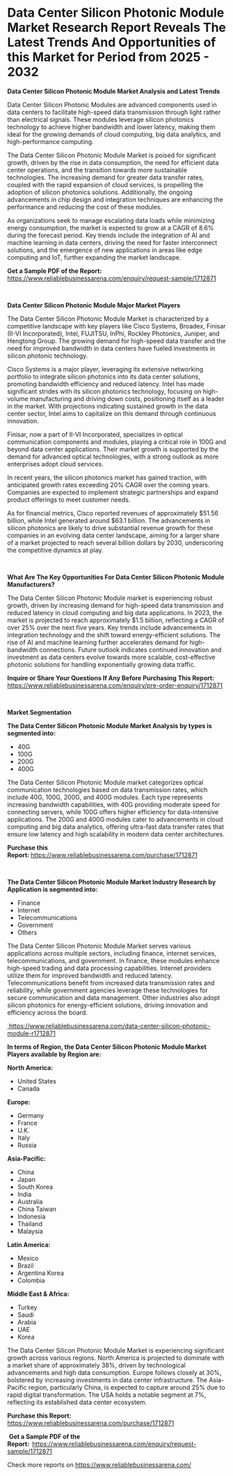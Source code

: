 <p><h1>Data Center Silicon Photonic Module Market Research Report Reveals The Latest Trends And Opportunities of this Market for Period from 2025 - 2032</h1></p><p><strong>Data Center Silicon Photonic Module Market Analysis and Latest Trends</strong></p>
<p><p>Data Center Silicon Photonic Modules are advanced components used in data centers to facilitate high-speed data transmission through light rather than electrical signals. These modules leverage silicon photonics technology to achieve higher bandwidth and lower latency, making them ideal for the growing demands of cloud computing, big data analytics, and high-performance computing.</p><p>The Data Center Silicon Photonic Module Market is poised for significant growth, driven by the rise in data consumption, the need for efficient data center operations, and the transition towards more sustainable technologies. The increasing demand for greater data transfer rates, coupled with the rapid expansion of cloud services, is propelling the adoption of silicon photonics solutions. Additionally, the ongoing advancements in chip design and integration techniques are enhancing the performance and reducing the cost of these modules.</p><p>As organizations seek to manage escalating data loads while minimizing energy consumption, the market is expected to grow at a CAGR of 8.6% during the forecast period. Key trends include the integration of AI and machine learning in data centers, driving the need for faster interconnect solutions, and the emergence of new applications in areas like edge computing and IoT, further expanding the market landscape.</p></p>
<p><strong>Get a Sample PDF of the Report:&nbsp;</strong> <a href="https://www.reliablebusinessarena.com/enquiry/request-sample/1712871?utm_campaign=3267&utm_medium=2&utm_source=Github&utm_content=ia&utm_term=28032025&utm_id=data-center-silicon-photonic-module">https://www.reliablebusinessarena.com/enquiry/request-sample/1712871</a></p>
<p>&nbsp;</p>
<p><strong>Data Center Silicon Photonic Module Major Market Players</strong></p>
<p><p>The Data Center Silicon Photonic Module Market is characterized by a competitive landscape with key players like Cisco Systems, Broadex, Finisar (II-VI Incorporated), Intel, FUJITSU, InPhi, Rockley Photonics, Juniper, and Hengtong Group. The growing demand for high-speed data transfer and the need for improved bandwidth in data centers have fueled investments in silicon photonic technology.</p><p>Cisco Systems is a major player, leveraging its extensive networking portfolio to integrate silicon photonics into its data center solutions, promoting bandwidth efficiency and reduced latency. Intel has made significant strides with its silicon photonics technology, focusing on high-volume manufacturing and driving down costs, positioning itself as a leader in the market. With projections indicating sustained growth in the data center sector, Intel aims to capitalize on this demand through continuous innovation.</p><p>Finisar, now a part of II-VI Incorporated, specializes in optical communication components and modules, playing a critical role in 100G and beyond data center applications. Their market growth is supported by the demand for advanced optical technologies, with a strong outlook as more enterprises adopt cloud services.</p><p>In recent years, the silicon photonics market has gained traction, with anticipated growth rates exceeding 20% CAGR over the coming years. Companies are expected to implement strategic partnerships and expand product offerings to meet customer needs.</p><p>As for financial metrics, Cisco reported revenues of approximately $51.56 billion, while Intel generated around $63.1 billion. The advancements in silicon photonics are likely to drive substantial revenue growth for these companies in an evolving data center landscape, aiming for a larger share of a market projected to reach several billion dollars by 2030, underscoring the competitive dynamics at play.</p></p>
<p>&nbsp;</p>
<p><strong>What Are The Key Opportunities For Data Center Silicon Photonic Module Manufacturers?</strong></p>
<p><p>The Data Center Silicon Photonic Module market is experiencing robust growth, driven by increasing demand for high-speed data transmission and reduced latency in cloud computing and big data applications. In 2023, the market is projected to reach approximately $1.5 billion, reflecting a CAGR of over 25% over the next five years. Key trends include advancements in integration technology and the shift toward energy-efficient solutions. The rise of AI and machine learning further accelerates demand for high-bandwidth connections. Future outlook indicates continued innovation and investment as data centers evolve towards more scalable, cost-effective photonic solutions for handling exponentially growing data traffic.</p></p>
<p><strong>Inquire or Share Your Questions If Any Before Purchasing This Report:</strong> <a href="https://www.reliablebusinessarena.com/enquiry/pre-order-enquiry/1712871?utm_campaign=3267&utm_medium=2&utm_source=Github&utm_content=ia&utm_term=28032025&utm_id=data-center-silicon-photonic-module">https://www.reliablebusinessarena.com/enquiry/pre-order-enquiry/1712871</a></p>
<p>&nbsp;</p>
<p><strong>Market Segmentation</strong></p>
<p><strong>The Data Center Silicon Photonic Module Market Analysis by types is segmented into:</strong></p>
<p><ul><li>40G</li><li>100G</li><li>200G</li><li>400G</li></ul></p>
<p><p>The Data Center Silicon Photonic Module market categorizes optical communication technologies based on data transmission rates, which include 40G, 100G, 200G, and 400G modules. Each type represents increasing bandwidth capabilities, with 40G providing moderate speed for connecting servers, while 100G offers higher efficiency for data-intensive applications. The 200G and 400G modules cater to advancements in cloud computing and big data analytics, offering ultra-fast data transfer rates that ensure low latency and high scalability in modern data center architectures.</p></p>
<p><strong>Purchase this Report:&nbsp;</strong><a href="https://www.reliablebusinessarena.com/purchase/1712871?utm_campaign=3267&utm_medium=2&utm_source=Github&utm_content=ia&utm_term=28032025&utm_id=data-center-silicon-photonic-module">https://www.reliablebusinessarena.com/purchase/1712871</a></p>
<p>&nbsp;</p>
<p><strong>The Data Center Silicon Photonic Module Market Industry Research by Application is segmented into:</strong></p>
<p><ul><li>Finance</li><li>Internet</li><li>Telecommunications</li><li>Government</li><li>Others</li></ul></p>
<p><p>The Data Center Silicon Photonic Module Market serves various applications across multiple sectors, including finance, internet services, telecommunications, and government. In finance, these modules enhance high-speed trading and data processing capabilities. Internet providers utilize them for improved bandwidth and reduced latency. Telecommunications benefit from increased data transmission rates and reliability, while government agencies leverage these technologies for secure communication and data management. Other industries also adopt silicon photonics for energy-efficient solutions, driving innovation and efficiency across the board.</p></p>
<p><a href="https://www.reliablebusinessarena.com/data-center-silicon-photonic-module-r1712871?utm_campaign=3267&utm_medium=2&utm_source=Github&utm_content=ia&utm_term=28032025&utm_id=data-center-silicon-photonic-module">&nbsp;https://www.reliablebusinessarena.com/data-center-silicon-photonic-module-r1712871</a></p>
<p><strong>In terms of Region, the Data Center Silicon Photonic Module Market Players available by Region are:</strong></p>
<p>
    <p> <strong> North America: </strong>
        <ul>
            <li>United States</li>
            <li>Canada</li>
        </ul>
        </p> 
    <p> <strong> Europe: </strong>
        <ul>
            <li>Germany</li>
            <li>France</li>
            <li>U.K.</li>
            <li>Italy</li>
            <li>Russia</li>
        </ul>
        </p> 
    <p> <strong> Asia-Pacific: </strong>
        <ul>
            <li>China</li>
            <li>Japan</li>
            <li>South Korea</li>
            <li>India</li>
            <li>Australia</li>
            <li>China Taiwan</li>
            <li>Indonesia</li>
            <li>Thailand</li>
            <li>Malaysia</li>
        </ul>
        </p> 
    <p> <strong> Latin America: </strong>
        <ul>
            <li>Mexico</li>
            <li>Brazil</li>
            <li>Argentina Korea</li>
            <li>Colombia</li>
        </ul>
        </p> 
    <p> <strong> Middle East & Africa: </strong>
        <ul>
            <li>Turkey</li>
            <li>Saudi</li>
            <li>Arabia</li>
            <li>UAE</li>
            <li>Korea</li>
        </ul>
    </p>
    </p>
<p><p>The Data Center Silicon Photonic Module Market is experiencing significant growth across various regions. North America is projected to dominate with a market share of approximately 38%, driven by technological advancements and high data consumption. Europe follows closely at 30%, bolstered by increasing investments in data center infrastructure. The Asia-Pacific region, particularly China, is expected to capture around 25% due to rapid digital transformation. The USA holds a notable segment at 7%, reflecting its established data center ecosystem.</p></p>
<p><strong>Purchase this Report: </strong><a href="https://www.reliablebusinessarena.com/purchase/1712871?utm_campaign=3267&utm_medium=2&utm_source=Github&utm_content=ia&utm_term=28032025&utm_id=data-center-silicon-photonic-module">https://www.reliablebusinessarena.com/purchase/1712871</a></p>
<p>&nbsp;<strong>Get a Sample PDF of the Report:&nbsp;&nbsp;</strong><a href="https://www.reliablebusinessarena.com/enquiry/request-sample/1712871?utm_campaign=3267&utm_medium=2&utm_source=Github&utm_content=ia&utm_term=28032025&utm_id=data-center-silicon-photonic-module">https://www.reliablebusinessarena.com/enquiry/request-sample/1712871</a></p>
<p><strong></strong></p>
<p>Check more reports on <a href="https://www.reliablebusinessarena.com/?utm_campaign=3267&utm_medium=2&utm_source=Github&utm_content=ia&utm_term=28032025&utm_id=data-center-silicon-photonic-module">https://www.reliablebusinessarena.com/</a></p>